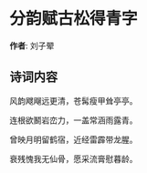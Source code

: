 # 分韵赋古松得青字

**作者**: 刘子翚

## 诗词内容

风韵飕飗远更清，苍髯瘦甲耸亭亭。

连根欲鬭岩峦力，一盖常涵雨露青。

曾映月明留鹤宿，近经雷霹带龙腥。

衰残愧我无仙骨，愿采流膏慰暮龄。


